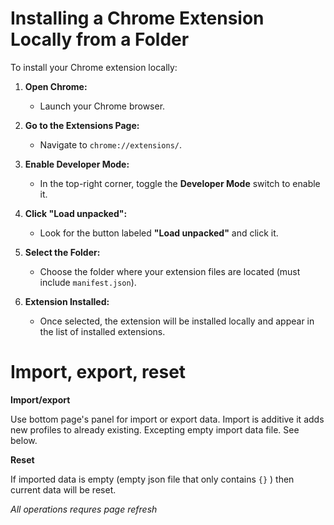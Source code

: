 # Installing a Chrome Extension Locally from a Folder

To install your Chrome extension locally:

1. **Open Chrome:**
   - Launch your Chrome browser.

2. **Go to the Extensions Page:**
   - Navigate to `chrome://extensions/`.

3. **Enable Developer Mode:**
   - In the top-right corner, toggle the **Developer Mode** switch to enable it.

4. **Click "Load unpacked":**
   - Look for the button labeled **"Load unpacked"** and click it.

5. **Select the Folder:**
   - Choose the folder where your extension files are located (must include `manifest.json`).

6. **Extension Installed:**
   - Once selected, the extension will be installed locally and appear in the list of installed extensions.
  
# Import, export, reset

**Import/export**

Use bottom page's panel for import or export data. Import is additive it adds new profiles to already existing. Excepting empty import data file. See below.

**Reset**

If imported data is empty (empty json file that only contains `{}` ) then current data will be reset.

*All operations requres page refresh*  
